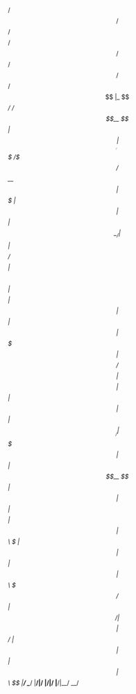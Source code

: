  /$$$$$$  /$$$$$$  /$$$$$$$$ /$$      /$$  /$$$$$$  /$$   /$$
|_  $$_/ /$$__  $$| $$_____/| $$$    /$$$ /$$__  $$| $$$ | $$
  | $$  | $$  \__/| $$      | $$$$  /$$$$| $$  \ $$| $$$$| $$
  | $$  | $$      | $$$$$   | $$ $$/$$ $$| $$$$$$$$| $$ $$ $$
  | $$  | $$      | $$__/   | $$  $$$| $$| $$__  $$| $$  $$$$
  | $$  | $$    $$| $$      | $$\  $ | $$| $$  | $$| $$\  $$$
 /$$$$$$|  $$$$$$/| $$$$$$$$| $$ \/  | $$| $$  | $$| $$ \  $$
|______/ \______/ |________/|__/     |__/|__/  |__/|__/  \__/
                                                             
                                                             
                                                                

<!--
**iceman-twitch/iceman-twitch** is a ✨ _special_ ✨ repository because its `README.md` (this file) appears on your GitHub profile.

Here are some ideas to get you started:

- 🔭 I’m currently working on ...
- 🌱 I’m currently learning ...
- 👯 I’m looking to collaborate on ...
- 🤔 I’m looking for help with ...
- 💬 Ask me about ...
- 📫 How to reach me: ...
- 😄 Pronouns: ...
- ⚡ Fun fact: ...
-->
